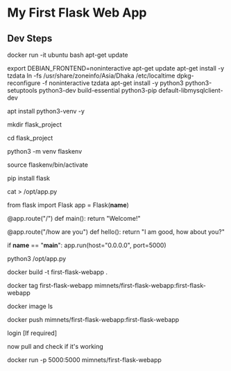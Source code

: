 # My First Flask Web App

## Dev Steps

docker run -it ubuntu bash
apt-get update

export DEBIAN_FRONTEND=noninteractive
apt-get update
apt-get install -y tzdata
ln -fs /usr/share/zoneinfo/Asia/Dhaka /etc/localtime
dpkg-reconfigure -f noninteractive tzdata
apt-get install -y python3 python3-setuptools python3-dev build-essential python3-pip default-libmysqlclient-dev

apt install python3-venv -y

mkdir flask_project

cd flask_project

python3 -m venv flaskenv

source flaskenv/bin/activate

pip install flask

cat > /opt/app.py

from flask import Flask
app = Flask(__name__)

@app.route("/")
def main():
    return "Welcome!"

@app.route("/how are you")
def hello():
    return "I am good, how about you?"

if __name__ == "__main__":
    app.run(host="0.0.0.0", port=5000)

python3 /opt/app.py


docker build -t first-flask-webapp .

docker tag first-flask-webapp mimnets/first-flask-webapp:first-flask-webapp

docker image ls

docker push mimnets/first-flask-webapp:first-flask-webapp

login [If required]

now pull and check if it's working

docker run -p 5000:5000 mimnets/first-flask-webapp
